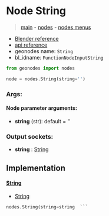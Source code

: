# Node String

> [main](../structure.md) - [nodes](nodes.md) - [nodes menus](nodes_menus.md)

- [Blender reference](https://docs.blender.org/manual/en/latest/modeling/geometry_nodes/input/string.html)
- [api reference](https://docs.blender.org/api/current/bpy.types.FunctionNodeInputString.html)
- geonodes name: `String`
- bl_idname: `FunctionNodeInputString`

```python
from geonodes import nodes

node = nodes.String(string='')
```

### Args:

#### Node parameter arguments:

- **string** (str): default = ''

### Output sockets:

- **string** : [String](String.md)

## Implementation

#### [String](String.md)

 - [String](String.md#String-classmethod)
  ```python
  nodes.String(string=string  ```

